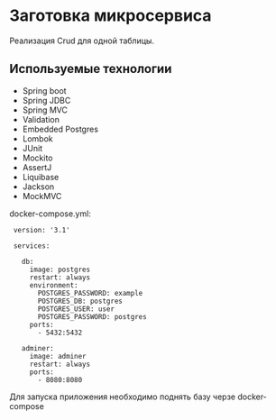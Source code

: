 # Заготовка микросервиса
Реализация Crud для одной таблицы.

## Используемые технологии 
* Spring boot
* Spring JDBC
* Spring MVC
* Validation
* Embedded Postgres
* Lombok
* JUnit
* Mockito
* AssertJ
* Liquibase
* Jackson
* MockMVC


docker-compose.yml:

     version: '3.1'
     
     services:
     
       db:
         image: postgres
         restart: always
         environment:
           POSTGRES_PASSWORD: example
           POSTGRES_DB: postgres
           POSTGRES_USER: user
           POSTGRES_PASSWORD: postgres
         ports:
           - 5432:5432
     
       adminer:
         image: adminer
         restart: always
         ports:
           - 8080:8080

Для запуска приложения необходимо поднять базу черзе docker-compose            